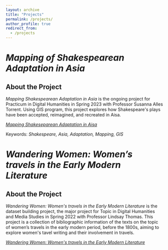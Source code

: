 ```yaml
---
layout: archive
title: "Projects"
permalink: /projects/
author_profile: true
redirect_from:
  - /projects
---
```


# *Mapping of Shakespearean Adaptation in Asia*

## About the Project
*Mapping Shakespearean Adaptation in Asia* is the ongoing project for Practicum in Digital Humanities in Spring 2023 with Professor Susanna Alles Torrent. Using GIS program, this project explores how Shakespeare's plays have been accepted, reimagined, and recreated in Aisa.

[*Mapping Shakeseparean Adaptation in Aisa*](https://austraea.github.io/MappingShakespeare/)

Keywords: *Shakespeare, Asia, Adaptation, Mapping, GIS*


# *Wandering Women: Women’s travels in the Early Modern Literature*

## About the Project
*Wandering Women: Women's travels in the Early Modern Literature* is the dataset building project, the major project for Topic in Digital Humanities and Media Studies in Spring 2022 with Professor Lindsay Thomas. This project is a collection of bibliographic information of the texts on the topic of women’s travels in the early modern period, before the 1800s, aiming to explore women's tavel writing and their involvement in travels.  

[*Wandering Women: Women's travels in the Early Modern Literature*](https://austraea.github.io/DHProject2022/)



